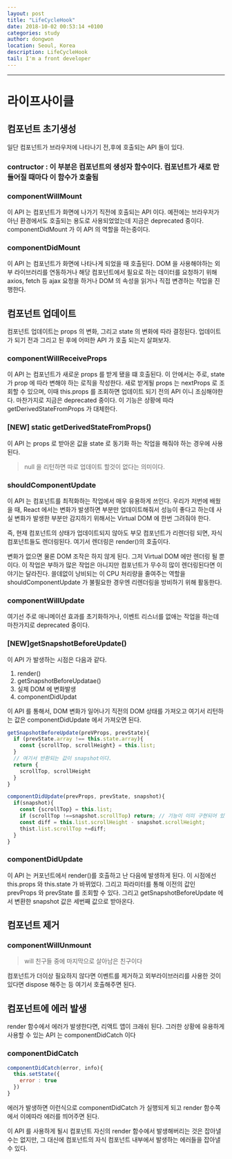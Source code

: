 ```yaml
---
layout: post
title: "LifeCycleHook"
date: 2018-10-02 00:53:14 +0100
categories: study
author: dongwon
location: Seoul, Korea
description: LifeCycleHook
tail: I'm a front developer
---
```


---

# 라이프사이클

## 컴포넌트 초기생성

일단 컴포넌트가 브라우저에 나타나기 전,후에 호출되는 API 들이 있다.

### contructor : 이 부분은 컴포넌트의 생성자 함수이다. 컴포넌트가 새로 만들어질 때마다 이 함수가 호출됨

### componentWillMount

이 API 는 컴포넌트가 화면에 나가기 직전에 호출되는 API 이다. 예전에는 브라우저가 아닌 환경에서도 호출되는 용도로 사용되었었는데 지금은 deprecated 중이다. componentDidMount 가 이 API 의 역할을 하는중이다.

### componentDidMount

이 API 는 컴포넌트가 화면에 나타나게 되었을 때 호출된다. DOM 을 사용해야하는 외부 라이브러리를 연동하거나 해당 컴포넌트에서 필요로 하는 데이터를 요청하기 위해 axios, fetch 등 ajax 요청을 하거나 DOM 의 속성을 읽거나 직접 변경하는 작업을 진행한다.

## 컴포넌트 업데이트

컴포넌트 업데이트는 props 의 변화, 그리고 state 의 변화에 따라 결정된다. 업데이트가 되기 전과 그리고 된 후에 어떠한 API 가 호출 되는지 살펴보자.

### componentWillReceiveProps

이 API 는 컴포넌트가 새로운 props 를 받게 됐을 떄 호출된다. 이 안에서는 주로, state 가 prop 에 따라 변해야 하는 로직을 작성한다. 새로 받게될 props 는 nextProps 로 조회할 수 있으며, 이때 this.props 를 조회하면 업데이트 되기 전의 API 이니 조심해야한다. 마찬가지로 지금은 deprecated 중이다. 이 기능은 상황에 따라 getDerivedStateFromProps 가 대체한다.

### [NEW] static getDerivedStateFromProps()

이 API 는 props 로 받아온 값을 state 로 동기화 하는 작업을 해줘야 하는 경우에 사용된다.

> null 을 리턴하면 따로 업데이트 할것이 없다는 의미이다.

### shouldComponentUpdate

이 API 는 컴포넌트를 최적화하는 작업에서 매우 유용하게 쓰인다. 우리가 저번에 배웠을 때, React 에서는 변화가 발생하면 부분만 업데이트해줘서 성능이 좋다고 하는데 사실 변화가 발생한 부분만 감지하기 위해서는 Virtual DOM 에 한번 그려줘야 한다.

즉, 현재 컴포넌트의 상태가 업데이트되지 않아도 부모 컴포넌트가 리렌더링 되면, 자식 컴포넌트들도 렌더링된다. 여기서 렌더링은 render()의 호출이다.

변화가 없으면 물론 DOM 조작은 하지 않게 된다. 그저 Virtual DOM 에만 렌더링 될 뿐이다. 이 작업은 부하가 많은 작업은 아니지만 컴포넌트가 무수히 많이 렌더링된다면 이야기는 달라진다. 쓸데없이 낭비되는 이 CPU 처리량을 줄여주는 역할을 shouldComponentUpdate 가 불필요한 경우엔 리렌더링을 방비하기 위해 활동한다.

### componentWillUpdate

여기선 주로 애니메이션 효과를 초기화하거나, 이벤트 리스너를 없애는 작업을 하는데 마찬가지로 deprecated 중이다.

### [NEW]getSnapshotBeforeUpdate()

이 API 가 발생하는 시점은 다음과 같다.

1. render()
2. getSnapshotBeforeUpdatae()
3. 실제 DOM 에 변화발생
4. componentDidUpdat

이 API 를 통해서, DOM 변화가 일어나기 직전의 DOM 상태를 가져오고 여기서 리턴하는 값은 componentDidUpdate 에서 가져오면 된다.

```js
getSnapshotBeforeUpdate(preVProps, prevState){
  if (prevState.array !== this.state.array){
    const {scrollTop, scrollHeight} = this.list;
  }
  // 여기서 반환되는 값이 snapshot이다.
  return {
    scrollTop, scrollHeight
  }
}

componentDidUpdate(prevProps, prevState, snapshot){
  if(snapshot){
    const {scrollTop} = this.list;
    if (scrollTop !==snapshot.scrollTop) return; // 기능이 이미 구현되어 있다면 처리하지 않음
    const diff = this.list.scrollHeight - snapshot.scrollHeight;
    thist.list.scrollTop +=diff;
  }
}
```

### componentDidUpdate

이 API 는 커포넌트에서 render()를 호출하고 난 다음에 발생하게 된다. 이 시점에선 this.props 와 this.state 가 바뀌었다. 그리고 파라미터를 통해 이전의 값인 prevProps 와 prevState 를 조회할 수 있다. 그리고 getSnapshotBeforeUpdate 에서 변환한 snapshot 값은 세번째 값으로 받아온다.

## 컴포넌트 제거

### componentWillUnmount

> will 친구들 중에 마지막으로 살아남은 친구이다

컴포넌트가 더이상 필요하지 않다면 이벤트를 제거하고 외부라이브러리를 사용한 것이 있다면 dispose 해주는 등 여기서 호출해주면 된다.

## 컴포넌트에 에러 발생

render 함수에서 에러가 발생한다면, 리액트 앱이 크래쉬 된다. 그러한 상황에 유용하게 사용할 수 있는 API 는 componentDidCatch 이다

### componentDidCatch

```js
componentDidCatch(error, info){
  this.setState({
    error : true
  })
}
```

에러가 발생하면 이런식으로 componentDidCatch 가 실행되게 되고 render 함수쪽에서 이에따라 에러를 띄어주면 된다.

이 API 를 사용하게 될시 컴포넌트 자신의 render 함수에서 발생해버리는 것은 잡아낼 수는 없지만, 그 대신에 컴포넌트의 자식 컴포넌트 내부에서 발생하는 에러들을 잡아낼 수 있다.

